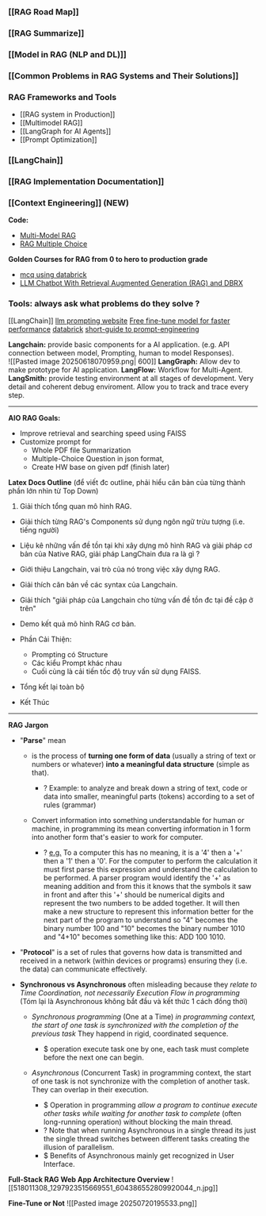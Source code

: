 ### [[RAG Road Map]]
### [[RAG Summarize]]
### [[Model in RAG (NLP and DL)]]

### [[Common Problems in RAG Systems and Their Solutions]]

### RAG Frameworks and Tools
+ [[RAG system in Production]]
+ [[Multimodel RAG]]
+ [[LangGraph for AI Agents]]
+ [[Prompt Optimization]]

### [[LangChain]]
### [[RAG Implementation Documentation]]
### [[Context Engineering]] (NEW)

**Code:**
+ [Multi-Model RAG](https://colab.research.google.com/gist/alejandro-ao/47db0b8b9d00b10a96ab42dd59d90b86/langchain-multimodal.ipynb#scrollTo=91106e31)
+ [RAG Multiple Choice](https://colab.research.google.com/drive/1KtWMSZP_sEifMIJ63eBYk3aWqgNyvN30#scrollTo=sDF9UemkiM9t)

**Golden Courses for RAG from 0 to hero to production grade**
+ [mcq using databrick](https://www.rearc.io/blog/quizzes-with-rag-and-llms-on-databricks)
+ [LLM Chatbot With Retrieval Augmented Generation (RAG) and DBRX](https://notebooks.databricks.com/demos/llm-rag-chatbot/index.html)

### Tools: always ask what problems do they solve ? 
[[LangChain]]
[llm prompting website](https://learnprompting.org/docs/basic_applications/mc_tutorial)
[Free fine-tune model for faster performance](https://huggingface.co/unsloth/Qwen2.5-7B-Instruct-bnb-4bit)
[databrick](https://dbc-3fe06193-c2eb.cloud.databricks.com/?autoLogin=true&o=3785398076682090&dbx_source=www)
[short-guide to prompt-engineering](https://maliknaik.medium.com/prompt-engineering-for-small-llms-llama-3b-qwen-4b-and-phi-3-mini-de711d38a002) 


**Langchain:** provide basic components for a AI application. (e.g. API connection between model, Prompting, human to model Responses).  
![[Pasted image 20250618070959.png| 600]]
**LangGraph:** Allow dev to make prototype for AI application.
**LangFlow:** Workflow for Multi-Agent.
**LangSmith:** provide testing environment at all stages of development. Very detail and coherent debug enviroment. Allow you to track and trace every step.

---
**AIO RAG Goals:**
+ Improve retrieval and searching speed using FAISS
+ Customize prompt for 
	+ Whole PDF file Summarization 
	+ Multiple-Choice Question in json format,  
	+ Create HW base on given pdf (finish later) 
	
**Latex Docs Outline** (để viết đc outline, phải hiểu căn bản của từng thành phần lớn nhìn từ Top Down)
 1) Giải thích tổng quan mô hình RAG. 
+ Giải thích từng RAG's Components sử dụng ngôn ngữ trừu tượng (i.e. tiếng người)
+ Liệu kê những vấn đề tồn tại khi xây dựng mô hình RAG và giải pháp cơ bản của Native RAG, giải pháp LangChain đưa ra là gì ?   
+ Giới thiệu Langchain, vai trò của nó trong việc xây dựng RAG.
+ Giải thích căn bản về các syntax của Langchain. 
+ Giải thích "giải pháp của Langchain cho từng vấn đề tồn đc tại đề cập ở trên"
+ Demo kết quả mô hình RAG cơ bản. 
+ Phần Cải Thiện: 
	+ Prompting có  Structure 
	+ Các kiểu Prompt khác nhau
	+ Cuối cùng là cải tiến tốc độ truy vấn sử dụng FAISS. 
	
+ Tổng kết lại toàn bộ 
+ Kết Thúc 

---
**RAG Jargon**
+ "**Parse**" mean
	+ is the process of **turning one form of data** (usually a string of text or numbers or whatever) **into a meaningful data structure** (simple as that). 
		+ ? Example: to analyze and break down a string of text, code or data into smaller, meaningful parts (tokens) according to a set of rules (grammar) 
		
	+ Convert information into something understandable for human or machine, in programming its mean converting information in 1 form into another form that's easier to work for computer.  
		+ ? [e.g.](https://www.quora.com/What-exactly-does-parsing-mean-in-programming) To a computer this has no meaning, it is a '4' then a '+' then a '1' then a '0'. For the computer to perform the calculation it must first parse this expression and understand the calculation to be performed. A parser program would identify the '+' as meaning addition and from this it knows that the symbols it saw in front and after this '+' should be numerical digits and represent the two numbers to be added together. It will then make a new structure to represent this information better for the next part of the program to understand so "4" becomes the binary number 100 and "10" becomes the binary number 1010 and "4+10" becomes something like this: ADD 100 1010.
	
+ "**Protocol**" is a set of rules that governs how data is transmitted and received in a network (within devices or programs) ensuring they (i.e. the data) can communicate effectively. 
	
+ **Synchronous vs Asynchronous** often misleading because they *relate to Time Coordination, not necessarily Execution Flow in programming* (Tóm lại là Asynchronous không bắt đầu và kết thức 1 cách đồng thời)
	
	+ *Synchronous programming* (One at a Time) *in programming context, the start of one task is synchronized with the completion of the previous task* They happend in rigid, coordinated sequence. 
		+ $ operation execute task one by one, each task must complete before the next one can begin. 
		
	+ *Asynchronous* (Concurrent Task) in programming context, the start of one task is not synchronize with the completion of another task. They can overlap in their execution. 
		
		+ $ Operation in programming *allow a program to continue execute other tasks while waiting for another task to complete* (often long-running operation) without blocking the main thread.
		+ ? Note that when running Asynchronous in a single thread its just the single thread switches between different tasks creating the illusion of parallelism. 
		+ $ Benefits of Asynchronous mainly get recognized in User Interface. 


**Full-Stack RAG Web App Architecture Overview**
![[518011308_1297923515669551_604386552809920044_n.jpg]]


**Fine-Tune or Not**
![[Pasted image 20250720195533.png]]

